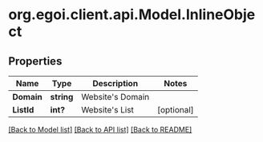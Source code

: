# org.egoi.client.api.Model.InlineObject
## Properties

Name | Type | Description | Notes
------------ | ------------- | ------------- | -------------
**Domain** | **string** | Website&#39;s Domain | 
**ListId** | **int?** | Website&#39;s List | [optional] 

[[Back to Model list]](../README.md#documentation-for-models) [[Back to API list]](../README.md#documentation-for-api-endpoints) [[Back to README]](../README.md)

